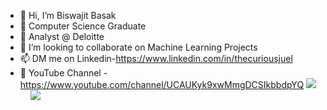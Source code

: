 - 👋 Hi, I’m Biswajit Basak
- 👀 Computer Science Graduate
- 💼 Analyst @ Deloitte
- 💞️ I’m looking to collaborate on Machine Learning Projects
- 📫 DM me on Linkedin-https://www.linkedin.com/in/thecuriousjuel
- 👥 YouTube Channel - https://www.youtube.com/channel/UCAUKyk9xwMmgDCSIkbbdpYQ 
<img src="https://github-readme-stats.vercel.app/api?username=thecuriousjuel&show_icons=true&theme=vue">&nbsp;&nbsp;&nbsp;&nbsp;<img src="https://github-readme-stats.vercel.app/api/top-langs/?username=thecuriousjuel&show_icons=true&theme=vue">


<!---
JuelBasak/JuelBasak is a ✨ special ✨ repository because its `README.md` (this file) appears on your GitHub profile.
You can click the Preview link to take a look at your changes.
--->
